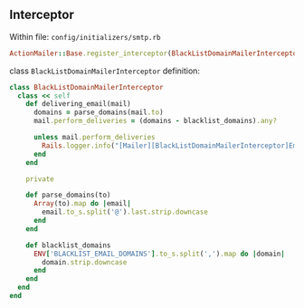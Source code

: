 ## Interceptor
Within file: ```config/initializers/smtp.rb```
```ruby
ActionMailer::Base.register_interceptor(BlackListDomainMailerInterceptor)
```

class ```BlackListDomainMailerInterceptor``` definition:

```ruby
class BlackListDomainMailerInterceptor
  class << self
    def delivering_email(mail)
      domains = parse_domains(mail.to)
      mail.perform_deliveries = (domains - blacklist_domains).any?

      unless mail.perform_deliveries
        Rails.logger.info("[Mailer][BlackListDomainMailerInterceptor]Email: [#{mail.to}] filtered")
      end
    end

    private

    def parse_domains(to)
      Array(to).map do |email|
        email.to_s.split('@').last.strip.downcase
      end
    end

    def blacklist_domains
      ENV['BLACKLIST_EMAIL_DOMAINS'].to_s.split(',').map do |domain|
        domain.strip.downcase
      end
    end
  end
end
```
